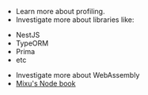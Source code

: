 - Learn more about profiling.
- Investigate more about libraries like:
 * NestJS
 * TypeORM
 * Prima
 * etc
- Investigate more about WebAssembly
- [Mixu's Node book](http://book.mixu.net/node/index.html)